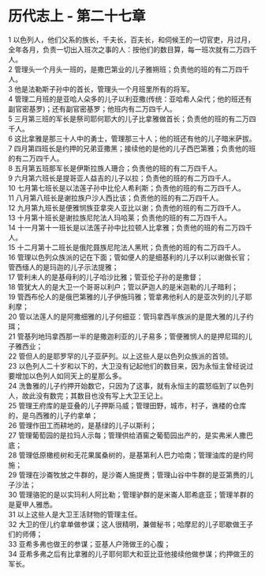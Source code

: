 # 历代志上 - 第二十七章
  
 1 以色列人，他们父系的族长，千夫长，百夫长，和伺候王的一切官吏，月过月，全年各月，负责一切出入班次之事的人：按他们的数目算，每一班次就有二万四千人。  
 2 管理头一个月头一班的，是撒巴第业的儿子雅朔班；负责他的班的有二万四千人。  
 3 他是法勒斯子孙中的首长，管理头一个月班里所有的将军。  
 4 管理二月班的是亚哈人朵多的儿子以利亚撒(传统：亚哈希人朵代；他的班还有副官密基罗)；还有副官密基罗；他班内有二万四千人。  
 5 三月第三班的军长是祭司耶何耶大的儿子比拿雅做首长；负责他的班的有二万四千人。  
 6 这比拿雅是那三十人中的勇士，管理那三十人；他的班还有他的儿子暗米萨拔。  
 7 四月第四班长是约押的兄弟亚撒黑；接续他的是他的儿子西巴第雅；负责他的班的有二万四千人。  
 8 五月第五班那军长是伊斯拉族人珊合；负责他的班的有二万四千人。  
 9 六月第六班长是提哥亚人益吉的儿子以拉；负责他的班的有二万四千人。  
 10 七月第七班长是以法莲子孙中比伦人希利斯；负责他的班的有二万四千人。  
 11 八月第八班长是谢拉族户沙人西比该；负责他的班的有二万四千人。  
 12 九月第九班长是便雅悯族亚拿突人亚比以谢；负责他的班的有二万四千人。  
 13 十月第十班长是谢拉族尼陀法人玛哈莱；负责他的班的有二万四千人。  
 14 十一月第十一班长是以法莲子孙中比拉顿人比拿雅；负责他的班的有二万四千人。  
 15 十二月第十二班长是俄陀聂族尼陀法人黑玳；负责他的班的有二万四千人。  
 16 管理以色列众族派的记在下面；管如便人的是细基利的儿子以利以谢做长官；管西缅人的是玛迦的儿子示法提雅；  
 17 管利未人的是基母利的儿子哈沙比雅；管亚伦子孙的是撒督；  
 18 管犹大人的是大卫一个哥哥以利户；管以萨迦人的是米迦勒的儿子暗利；  
 19 管西布伦人的是俄巴第雅的儿子伊施玛雅；管拿弗他利人的是亚次列的儿子耶利摩；  
 20 管以法莲人的是阿撒细雅的儿子何细亚：管玛拿西半族派的是毘大雅的儿子约珥；  
 21 管基列地玛拿西那一半的是撒迦利亚的儿子易多；管便雅悯人的是押尼珥的儿子雅西业；  
 22 管但人的是耶罗罕的儿子亚萨列。以上这些人是以色列众族派的首领。  
 23 以色列人二十岁和以下的，大卫没有记起他们的数目来，因为永恒主曾经说过要增加以色列人如同天上的星那么多。  
 24 洗鲁雅的儿子约押开始数它，只因为了这事，就有永恒主的震怒临到了以色列人，故此没有数完；其数目也没有写上大卫王记上。  
 25 管理王府库的是亚叠的儿子押斯马威；管理田野，城市，村子，谯楼的仓库的，是乌西雅的儿子约拿单；  
 26 管理作田工而耕地的，是基绿的儿子以斯利；  
 27 管理葡萄园的是拉玛人示每；管理供给酒窖之葡萄园出产的，是实弗米人撒巴底；  
 28 管理低原橄榄树和无花果属桑树的，是基第利人巴力哈南；管理油库的是约阿施；  
 29 管理在沙崙牧放之牛群的，是沙崙人施提赉；管理山谷中牛群的是亚第赉的儿子沙法；  
 30 管理骆驼的是以实玛利人阿比勒；管理驴群的是米崙人耶希底亚；管理羊群的是夏甲人雅悉。  
 31 以上这些人是大卫王活财物的管理主任。  
 32 大卫的侄儿约拿单做参谋；这人很精明，兼做秘书；哈摩尼的儿子耶歇做王子们的师傅；  
 33 亚希多弗也做王的参谋；亚基人户筛做王的心腹；  
 34 亚希多弗之后有比拿雅的儿子耶何耶大和亚比亚他接续他做参谋；约押做王的军长。